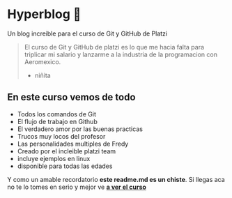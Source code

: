 # Hyperblog 🥰
Un blog increible para el curso de Git y GitHub de Platzi
> El curso de Git y GitHub de platzi es lo que me hacia falta para triplicar mi salario y lanzarme a la industria de la programacion con Aeromexico.
> - niñita

## En este curso vemos de todo
- Todos los comandos de Git
- El flujo de trabajo en Github
- El verdadero amor por las buenas practicas
- Trucos muy locos del profesor
- Las personalidades multiples de Fredy
- Creado por el incleible platzi team
- incluye ejemplos en linux
- disponible para todas las edades

Y como un amable recordatorio **este readme.md es un chiste**. Si llegas aca no te lo tomes en serio y mejor ve [**a ver el curso**](https://platzi.com/clases/1557-git-github/19977-readmemd-es-una-excelente-practica/ "a ver el curso")